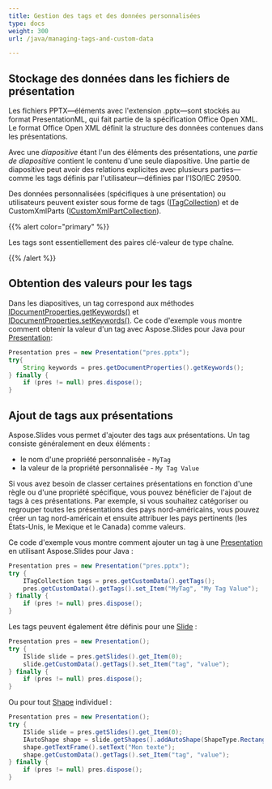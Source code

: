 ```yaml
---
title: Gestion des tags et des données personnalisées
type: docs
weight: 300
url: /java/managing-tags-and-custom-data

---
```


## Stockage des données dans les fichiers de présentation

Les fichiers PPTX—éléments avec l'extension .pptx—sont stockés au format PresentationML, qui fait partie de la spécification Office Open XML. Le format Office Open XML définit la structure des données contenues dans les présentations.

Avec une *diapositive* étant l'un des éléments des présentations, une *partie de diapositive* contient le contenu d'une seule diapositive. Une partie de diapositive peut avoir des relations explicites avec plusieurs parties—comme les tags définis par l'utilisateur—définies par l'ISO/IEC 29500.

Des données personnalisées (spécifiques à une présentation) ou utilisateurs peuvent exister sous forme de tags ([ITagCollection](https://reference.aspose.com/slides/java/com.aspose.slides/ITagCollection)) et de CustomXmlParts ([ICustomXmlPartCollection](https://reference.aspose.com/slides/java/com.aspose.slides/ICustomXmlPartCollection)).

{{% alert color="primary" %}} 

Les tags sont essentiellement des paires clé-valeur de type chaîne.

{{% /alert %}} 

## Obtention des valeurs pour les tags

Dans les diapositives, un tag correspond aux méthodes [IDocumentProperties.getKeywords()](https://reference.aspose.com/slides/java/com.aspose.slides/IDocumentProperties#getKeywords--) et [IDocumentProperties.setKeywords()](https://reference.aspose.com/slides/java/com.aspose.slides/IDocumentProperties#setKeywords-java.lang.String-). Ce code d'exemple vous montre comment obtenir la valeur d'un tag avec Aspose.Slides pour Java pour [Presentation](https://reference.aspose.com/slides/java/com.aspose.slides/Presentation):

```java
Presentation pres = new Presentation("pres.pptx");
try{
    String keywords = pres.getDocumentProperties().getKeywords();
} finally {
    if (pres != null) pres.dispose();
}
```

## Ajout de tags aux présentations

Aspose.Slides vous permet d'ajouter des tags aux présentations. Un tag consiste généralement en deux éléments :

- le nom d'une propriété personnalisée - `MyTag`
- la valeur de la propriété personnalisée - `My Tag Value`

Si vous avez besoin de classer certaines présentations en fonction d'une règle ou d'une propriété spécifique, vous pouvez bénéficier de l'ajout de tags à ces présentations. Par exemple, si vous souhaitez catégoriser ou regrouper toutes les présentations des pays nord-américains, vous pouvez créer un tag nord-américain et ensuite attribuer les pays pertinents (les États-Unis, le Mexique et le Canada) comme valeurs.

Ce code d'exemple vous montre comment ajouter un tag à une [Presentation](https://reference.aspose.com/slides/java/com.aspose.slides/Presentation) en utilisant Aspose.Slides pour Java :

```java
Presentation pres = new Presentation("pres.pptx");
try {
    ITagCollection tags = pres.getCustomData().getTags();
    pres.getCustomData().getTags().set_Item("MyTag", "My Tag Value");
} finally {
    if (pres != null) pres.dispose();
}
```

Les tags peuvent également être définis pour une [Slide](https://reference.aspose.com/slides/java/com.aspose.slides/ISlide) :

```java
Presentation pres = new Presentation();
try {
    ISlide slide = pres.getSlides().get_Item(0);
    slide.getCustomData().getTags().set_Item("tag", "value");
} finally {
    if (pres != null) pres.dispose();
}
```

Ou pour tout [Shape](https://reference.aspose.com/slides/java/com.aspose.slides/IAutoShape) individuel :

```java
Presentation pres = new Presentation();
try {
    ISlide slide = pres.getSlides().get_Item(0);
    IAutoShape shape = slide.getShapes().addAutoShape(ShapeType.Rectangle, 10, 10, 100, 50);
    shape.getTextFrame().setText("Mon texte");
    shape.getCustomData().getTags().set_Item("tag", "value");
} finally {
    if (pres != null) pres.dispose();
}
```